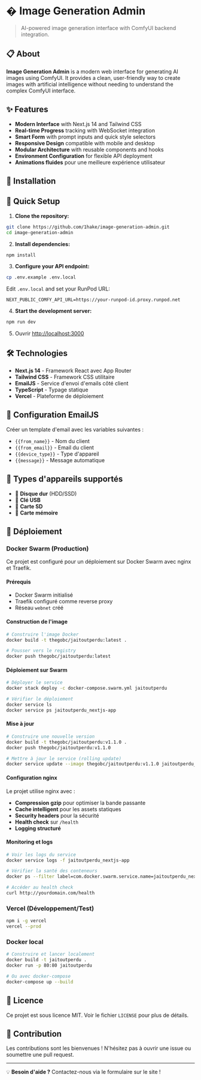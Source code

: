 # � Image Generation Admin

> AI-powered image generation interface with ComfyUI backend integration.

## 📋 About

**Image Generation Admin** is a modern web interface for generating AI images using ComfyUI. It provides a clean, user-friendly way to create images with artificial intelligence without needing to understand the complex ComfyUI interface.

## ✨ Features

- **Modern Interface** with Next.js 14 and Tailwind CSS
- **Real-time Progress** tracking with WebSocket integration
- **Smart Form** with prompt inputs and quick style selectors
- **Responsive Design** compatible with mobile and desktop
- **Modular Architecture** with reusable components and hooks
- **Environment Configuration** for flexible API deployment
- **Animations fluides** pour une meilleure expérience utilisateur

## 🚀 Installation

## 🚀 Quick Setup

1. **Clone the repository:**
```bash
git clone https://github.com/1hake/image-generation-admin.git
cd image-generation-admin
```

2. **Install dependencies:**
```bash
npm install
```

3. **Configure your API endpoint:**
```bash
cp .env.example .env.local
```

Edit `.env.local` and set your RunPod URL:
```env
NEXT_PUBLIC_COMFY_API_URL=https://your-runpod-id.proxy.runpod.net
```

4. **Start the development server:**
```bash
npm run dev
```

5. Ouvrir [http://localhost:3000](http://localhost:3000)

## 🛠️ Technologies

- **Next.js 14** - Framework React avec App Router
- **Tailwind CSS** - Framework CSS utilitaire
- **EmailJS** - Service d'envoi d'emails côté client
- **TypeScript** - Typage statique
- **Vercel** - Plateforme de déploiement

## 📧 Configuration EmailJS

Créer un template d'email avec les variables suivantes :
- `{{from_name}}` - Nom du client
- `{{from_email}}` - Email du client
- `{{device_type}}` - Type d'appareil
- `{{message}}` - Message automatique

## 📱 Types d'appareils supportés

- 💽 **Disque dur** (HDD/SSD)
- 🔌 **Clé USB**
- 💾 **Carte SD**
- 📱 **Carte mémoire**

## 🚀 Déploiement

### Docker Swarm (Production)

Ce projet est configuré pour un déploiement sur Docker Swarm avec nginx et Traefik.

#### Prérequis
- Docker Swarm initialisé
- Traefik configuré comme reverse proxy
- Réseau `webnet` créé

#### Construction de l'image
```bash
# Construire l'image Docker
docker build -t thegobc/jaitoutperdu:latest .

# Pousser vers le registry
docker push thegobc/jaitoutperdu:latest
```

#### Déploiement sur Swarm
```bash
# Déployer le service
docker stack deploy -c docker-compose.swarm.yml jaitoutperdu

# Vérifier le déploiement
docker service ls
docker service ps jaitoutperdu_nextjs-app
```

#### Mise à jour
```bash
# Construire une nouvelle version
docker build -t thegobc/jaitoutperdu:v1.1.0 .
docker push thegobc/jaitoutperdu:v1.1.0

# Mettre à jour le service (rolling update)
docker service update --image thegobc/jaitoutperdu:v1.1.0 jaitoutperdu_nextjs-app
```

#### Configuration nginx
Le projet utilise nginx avec :
- **Compression gzip** pour optimiser la bande passante
- **Cache intelligent** pour les assets statiques
- **Security headers** pour la sécurité
- **Health check** sur `/health`
- **Logging structuré**

#### Monitoring et logs
```bash
# Voir les logs du service
docker service logs -f jaitoutperdu_nextjs-app

# Vérifier la santé des conteneurs
docker ps --filter label=com.docker.swarm.service.name=jaitoutperdu_nextjs-app

# Accéder au health check
curl http://yourdomain.com/health
```

### Vercel (Développement/Test)
```bash
npm i -g vercel
vercel --prod
```

### Docker local
```bash
# Construire et lancer localement
docker build -t jaitoutperdu .
docker run -p 80:80 jaitoutperdu

# Ou avec docker-compose
docker-compose up --build
```

## 📄 Licence

Ce projet est sous licence MIT. Voir le fichier `LICENSE` pour plus de détails.

## 🤝 Contribution

Les contributions sont les bienvenues ! N'hésitez pas à ouvrir une issue ou soumettre une pull request.

---

💡 **Besoin d'aide ?** Contactez-nous via le formulaire sur le site !
